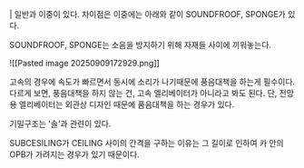 


| 일반과 이중이 있다.
차이점은 이중에는 아래와 같이 SOUNDFROOF, SPONGE가 있다.

SOUNDFROOF, SPONGE는 소음을 방지하기 위해 자재들 사이에 끼워놓는다.


![[Pasted image 20250909172929.png]]




고속의 경우에 속도가 빠르면서 동시에 소리가 나기때문에 풍음대책을 하는게 필수이다.
다르게 보면, 풍음대책을 하지 않는 건, 고속 엘리베이터가 아니라고 봐도 된다.
단, 전망용 엘리베이터는 외관상 디자인 때문에 품음대책을 하는 경우가 있다.



기밀구조는 '솔'과 관련이 있다.


SUBCESILING가 CEILING 사이의 간격을 구하는 이유는 그 길이로 인하여 카 안의 OPB가 가려지는 경우가 있기 때문이다.